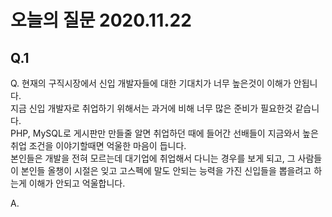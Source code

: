 # 오늘의 질문 2020.11.22

## Q.1

Q. 현재의 구직시장에서 신입 개발자들에 대한 기대치가 너무 높은것이 이해가 안됩니다.  
지금 신입 개발자로 취업하기 위해서는 과거에 비해 너무 많은 준비가 필요한것 같습니다.  
PHP, MySQL로 게시판만 만들줄 알면 취업하던 때에 들어간 선배들이 지금와서 높은 취업 조건을 이야기할때면 억울한 마음이 듭니다.  
본인들은 개발을 전혀 모르는데 대기업에 취업해서 다니는 경우를 보게 되고, 그 사람들이 본인들 올챙이 시절은 잊고 고스펙에 말도 안되는 능력을 가진 신입들을 뽑을려고 하는게 이해가 안되고 억울합니다.  

A. 